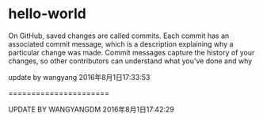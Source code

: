 # hello-world

On GitHub, saved changes are called commits. Each commit has an associated commit message, which is a description explaining why a particular change was made. Commit messages capture the history of your changes, so other contributors can understand what you’ve done and why

update by wangyang 2016年8月1日17:33:53

======================

UPDATE BY WANGYANGDM 2016年8月1日17:42:29
